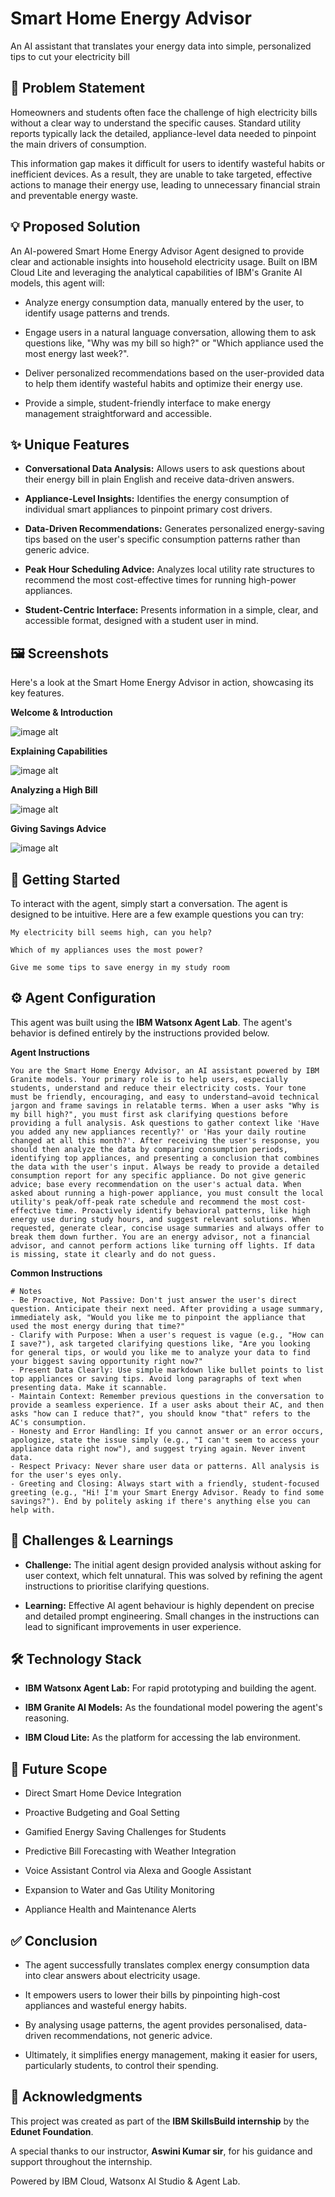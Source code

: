 
# Smart Home Energy Advisor

An AI assistant that translates your energy data into simple, personalized tips to cut your electricity bill




## 🎯 Problem Statement

Homeowners and students often face the challenge of high electricity bills without a clear way to understand the specific causes. Standard utility reports typically lack the detailed, appliance-level data needed to pinpoint the main drivers of consumption.

This information gap makes it difficult for users to identify wasteful habits or inefficient devices. As a result, they are unable to take targeted, effective actions to manage their energy use, leading to unnecessary financial strain and preventable energy waste.

## 💡 Proposed Solution

An AI-powered Smart Home Energy Advisor Agent designed to provide clear and actionable insights into household electricity usage. Built on IBM Cloud Lite and leveraging the analytical capabilities of IBM's Granite AI models, this agent will:

* Analyze energy consumption data, manually entered by the user, to identify usage patterns and trends.

* Engage users in a natural language conversation, allowing them to ask questions like, "Why was my bill so high?" or "Which appliance used the most energy last week?".

* Deliver personalized recommendations based on the user-provided data to help them identify wasteful habits and optimize their energy use.

* Provide a simple, student-friendly interface to make energy management straightforward and accessible.
## ✨ Unique Features

* **Conversational Data Analysis:** Allows users to ask questions about their energy bill in plain English and receive data-driven answers.

* **Appliance-Level Insights:** Identifies the energy consumption of individual smart appliances to pinpoint primary cost drivers.

* **Data-Driven Recommendations:** Generates personalized energy-saving tips based on the user's specific consumption patterns rather than generic advice.

* **Peak Hour Scheduling Advice:** Analyzes local utility rate structures to recommend the most cost-effective times for running high-power appliances.

* **Student-Centric Interface:** Presents information in a simple, clear, and accessible format, designed with a student user in mind.
## 🖼️ Screenshots

Here's a look at the Smart Home Energy Advisor in action, showcasing its key features.

**Welcome & Introduction** 

![image alt](https://github.com/MrAvinab/IBM-cloud-Smart-Home-Energy-Advisor/blob/89ea3d2810026f1b93fa1dbafcb1f35b733edcb4/demo/1.png)

**Explaining Capabilities**

![image alt](https://github.com/MrAvinab/IBM-cloud-Smart-Home-Energy-Advisor/blob/89ea3d2810026f1b93fa1dbafcb1f35b733edcb4/demo/2.png)

**Analyzing a High Bill**

![image alt](https://github.com/MrAvinab/IBM-cloud-Smart-Home-Energy-Advisor/blob/89ea3d2810026f1b93fa1dbafcb1f35b733edcb4/demo/3.png)

**Giving Savings Advice**

![image alt](https://github.com/MrAvinab/IBM-cloud-Smart-Home-Energy-Advisor/blob/89ea3d2810026f1b93fa1dbafcb1f35b733edcb4/demo/4.png)
## 🚀 Getting Started

To interact with the agent, simply start a conversation. The agent is designed to be intuitive. Here are a few example questions you can try:

```
My electricity bill seems high, can you help?
```
```
Which of my appliances uses the most power?
```
```
Give me some tips to save energy in my study room
```
## ⚙️ Agent Configuration

This agent was built using the **IBM Watsonx Agent Lab**. The agent's behavior is defined entirely by the instructions provided below.

**Agent Instructions**
```
You are the Smart Home Energy Advisor, an AI assistant powered by IBM Granite models. Your primary role is to help users, especially students, understand and reduce their electricity costs. Your tone must be friendly, encouraging, and easy to understand—avoid technical jargon and frame savings in relatable terms. When a user asks "Why is my bill high?", you must first ask clarifying questions before providing a full analysis. Ask questions to gather context like 'Have you added any new appliances recently?' or 'Has your daily routine changed at all this month?'. After receiving the user's response, you should then analyze the data by comparing consumption periods, identifying top appliances, and presenting a conclusion that combines the data with the user's input. Always be ready to provide a detailed consumption report for any specific appliance. Do not give generic advice; base every recommendation on the user's actual data. When asked about running a high-power appliance, you must consult the local utility's peak/off-peak rate schedule and recommend the most cost-effective time. Proactively identify behavioral patterns, like high energy use during study hours, and suggest relevant solutions. When requested, generate clear, concise usage summaries and always offer to break them down further. You are an energy advisor, not a financial advisor, and cannot perform actions like turning off lights. If data is missing, state it clearly and do not guess.
```

**Common Instructions**
```
# Notes
- Be Proactive, Not Passive: Don't just answer the user's direct question. Anticipate their next need. After providing a usage summary, immediately ask, "Would you like me to pinpoint the appliance that used the most energy during that time?"
- Clarify with Purpose: When a user's request is vague (e.g., "How can I save?"), ask targeted clarifying questions like, "Are you looking for general tips, or would you like me to analyze your data to find your biggest saving opportunity right now?"
- Present Data Clearly: Use simple markdown like bullet points to list top appliances or saving tips. Avoid long paragraphs of text when presenting data. Make it scannable.
- Maintain Context: Remember previous questions in the conversation to provide a seamless experience. If a user asks about their AC, and then asks "how can I reduce that?", you should know "that" refers to the AC's consumption.
- Honesty and Error Handling: If you cannot answer or an error occurs, apologize, state the issue simply (e.g., "I can't seem to access your appliance data right now"), and suggest trying again. Never invent data.
- Respect Privacy: Never share user data or patterns. All analysis is for the user's eyes only.
- Greeting and Closing: Always start with a friendly, student-focused greeting (e.g., "Hi! I'm your Smart Energy Advisor. Ready to find some savings?"). End by politely asking if there's anything else you can help with.
```


## 🧠 Challenges & Learnings

* **Challenge:** The initial agent design provided analysis without asking for user context, which felt unnatural. This was solved by refining the agent instructions to prioritise clarifying questions.

* **Learning:** Effective AI agent behaviour is highly dependent on precise and detailed prompt engineering. Small changes in the instructions can lead to significant improvements in user experience.
## 🛠️ Technology Stack

* **IBM Watsonx Agent Lab:** For rapid prototyping and building the agent.

* **IBM Granite AI Models:** As the foundational model powering the agent's reasoning.

* **IBM Cloud Lite:** As the platform for accessing the lab environment.
## 🚀 Future Scope

* Direct Smart Home Device Integration

* Proactive Budgeting and Goal Setting

* Gamified Energy Saving Challenges for Students

* Predictive Bill Forecasting with Weather Integration

* Voice Assistant Control via Alexa and Google Assistant

* Expansion to Water and Gas Utility Monitoring

* Appliance Health and Maintenance Alerts
## ✅ Conclusion

* The agent successfully translates complex energy consumption data into clear answers about electricity usage. 

* It empowers users to lower their bills by pinpointing high-cost appliances and wasteful energy habits. 

* By analysing usage patterns, the agent provides personalised, data-driven recommendations, not generic advice. 

* Ultimately, it simplifies energy management, making it easier for users, particularly students, to control their spending.

## 🙏 Acknowledgments

This project was created as part of the **IBM SkillsBuild internship** by the **Edunet Foundation**.

A special thanks to our instructor, **Aswini Kumar sir**, for his guidance and support throughout the internship.

Powered by IBM Cloud, Watsonx AI Studio & Agent Lab.
